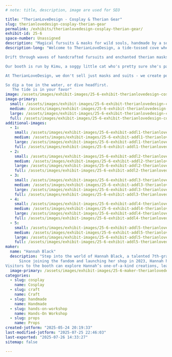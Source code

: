 ```yaml
---
# note: title, description, image are used for SEO

title: "TherianLoveDesign - Cosplay & Therian Gear"
slug: therianlovedesign-cosplay-therian-gear
permalink: /exhibits/therianlovedesign-cosplay-therian-gear/
exhibit-id: 25-6
space-number: Unassigned
description: "Magical fursuits & masks for wild souls, handmade by a soggy cat with sea-sparkle dreams."
description-long: "Welcome to TherianLoveDesign, a tide-tossed cove where magic gathers in pools and puddles, and creatures of every realm come to find their true form.

Drift through waves of handcrafted fursuits and enchanted therian masks - each one lovingly summoned by paws, stitched with starlight, and kissed by the sea. Here, tails swish with mischief, ears twitch with mystery, and masks whisper forgotten forest songs or ocean secrets. weather you're a land-bounder howler, a deep-sea dreamer, or something that dances between dimensions, you'll find a disguise that fits the wild in your soul.

Our booth is run by Kimu, a soggy little cat who's pretty sure she's part shark and 100% dedicated to make you sparkle in your own creature form. She's known to collect magical items from sea foam, puddles and very questionable treasure chests - and now she's haring them with you.

At TherianLoveDesign, we don't sell just masks and suits - we create portals. Portals to the beast inside, the dream creature waiting to be seen, or the splashy, chaotic soul that simply needs a tail and a hug.

So dip a toe in the water, or dive headfirst.
   The tide is in your favor"
image: /assets/images/exhibit-images/25-6-exhibit-therianlovedesign-cosplay-therian-gear-img-2591-8167-large.JPEG
image-primary: 
  small: /assets/images/exhibit-images/25-6-exhibit-therianlovedesign-cosplay-therian-gear-img-2591-8167-small.JPEG
  medium: /assets/images/exhibit-images/25-6-exhibit-therianlovedesign-cosplay-therian-gear-img-2591-8167-medium.JPEG
  large: /assets/images/exhibit-images/25-6-exhibit-therianlovedesign-cosplay-therian-gear-img-2591-8167-large.JPEG
  full: /assets/images/exhibit-images/25-6-exhibit-therianlovedesign-cosplay-therian-gear-img-2591-8167-full.JPEG
additional-images: 
  - 1:
    small: /assets/images/exhibit-images/25-6-exhibit-addl1-therianlovedesign-cosplay-therian-gear-img-2558-1-small.JPEG
    medium: /assets/images/exhibit-images/25-6-exhibit-addl1-therianlovedesign-cosplay-therian-gear-img-2558-1-medium.JPEG
    large: /assets/images/exhibit-images/25-6-exhibit-addl1-therianlovedesign-cosplay-therian-gear-img-2558-1-large.JPEG
    full: /assets/images/exhibit-images/25-6-exhibit-addl1-therianlovedesign-cosplay-therian-gear-img-2558-1-full.JPEG
  - 2:
    small: /assets/images/exhibit-images/25-6-exhibit-addl2-therianlovedesign-cosplay-therian-gear-img-2582-small.JPEG
    medium: /assets/images/exhibit-images/25-6-exhibit-addl2-therianlovedesign-cosplay-therian-gear-img-2582-medium.JPEG
    large: /assets/images/exhibit-images/25-6-exhibit-addl2-therianlovedesign-cosplay-therian-gear-img-2582-large.JPEG
    full: /assets/images/exhibit-images/25-6-exhibit-addl2-therianlovedesign-cosplay-therian-gear-img-2582-full.JPEG
  - 3:
    small: /assets/images/exhibit-images/25-6-exhibit-addl3-therianlovedesign-cosplay-therian-gear-img-2596-6374-small.JPEG
    medium: /assets/images/exhibit-images/25-6-exhibit-addl3-therianlovedesign-cosplay-therian-gear-img-2596-6374-medium.JPEG
    large: /assets/images/exhibit-images/25-6-exhibit-addl3-therianlovedesign-cosplay-therian-gear-img-2596-6374-large.JPEG
    full: /assets/images/exhibit-images/25-6-exhibit-addl3-therianlovedesign-cosplay-therian-gear-img-2596-6374-full.JPEG
  - 4:
    small: /assets/images/exhibit-images/25-6-exhibit-addl4-therianlovedesign-cosplay-therian-gear-img-2568-small.JPEG
    medium: /assets/images/exhibit-images/25-6-exhibit-addl4-therianlovedesign-cosplay-therian-gear-img-2568-medium.JPEG
    large: /assets/images/exhibit-images/25-6-exhibit-addl4-therianlovedesign-cosplay-therian-gear-img-2568-large.JPEG
    full: /assets/images/exhibit-images/25-6-exhibit-addl4-therianlovedesign-cosplay-therian-gear-img-2568-full.JPEG
  - 5:
    small: /assets/images/exhibit-images/25-6-exhibit-addl5-therianlovedesign-cosplay-therian-gear-img-2600-small.JPEG
    medium: /assets/images/exhibit-images/25-6-exhibit-addl5-therianlovedesign-cosplay-therian-gear-img-2600-medium.JPEG
    large: /assets/images/exhibit-images/25-6-exhibit-addl5-therianlovedesign-cosplay-therian-gear-img-2600-large.JPEG
    full: /assets/images/exhibit-images/25-6-exhibit-addl5-therianlovedesign-cosplay-therian-gear-img-2600-full.JPEG
maker: 
  name: "Hannah Black"
  description: "Step into the world of Hannah Black, a talented 7th-grade cosplayer and fursuit maker with a passion for blending personal identity and craftsmanship. Awakened as a therian at the age of 10, Hannah has always felt a deep connection to the animal world, and this unique experience is the heart and soul of her creations.
      Since joining the fandom and launching her shop in 2023, Hannah has specialized in creating custom fursuits and therian masks that allow others to express their identities, whether they’re embracing their therian nature or simply passionate about cosplay. Each piece is a reflection of her personal journey and dedication to the art of self-expression.
Visitors to the booth can explore Hannah’s one-of-a-kind creations, learn about the intricacies of fursuit making, and discover the meaning behind therian masks. Whether you're already part of the fandom or just curious, Hannah’s creations offer a unique glimpse into this vibrant and creative world."
  image-primary: /assets/images/exhibit-images/25-6-maker-therianlovedesign-cosplay-therian-gear-img-2591-medium.JPEG
categories: 
  - slug: cosplay
    name: Cosplay
  - slug: craft
    name: Craft
  - slug: handmade
    name: Handmade
  - slug: hands-on-workshop
    name: Hands-On Workshop
  - slug: props
    name: Props
created-jotform: "2025-05-24 20:19:33"
last-modified-jotform: "2025-07-25 22:46:03"
last-exported: "2025-07-26 14:33:27"
sitemap: false

---
```

